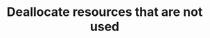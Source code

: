 ---
layout:     tactic
title:      "Deallocate resources that are not used"
tags:       scaling resources
t-sort:     "Awesome Tactic"
t-type:     "Architectural Tactic"
categories: resource-allocation
t-description: "Resources that are not used should be deallocated to save costs. This deallocation could be static (at a fixed moment in time) or dynamic (based on the changing environment). Selected services might not be required outside office hours (e.g., test environments). Hence, the workload could be architected to automatically deallocate resources during the evening, night, and weekend to save costs. If the workload is not used during a specific moment in time, switching off (idle) resources saves energy."
t-participant: "Cloud consumer"
t-artifact: "Software resources"
t-context: "Public cloud"
t-feature: 
t-intent: "Reducing the waste of resources"
t-targetQA: "Cost-efficiency"
t-relatedQA: "Energy-efficiency"
t-measuredimpact:
t-source: "Master Thesis “Architectural Tactics to Optimize Software for Energy Efficiency in the Public Cloud” by Sophie Vos"
t-source-doi: "NA"
---